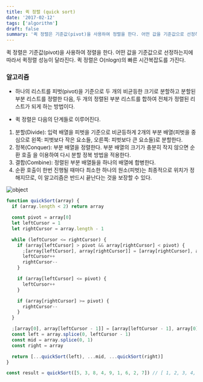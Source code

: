 ```yaml
---
title: 퀵 정렬 (quick sort)
date: '2017-02-12'
tags: ['algorithm']
draft: false
summary: '퀵 정렬은 기준값(pivot)을 사용하여 정렬을 한다. 어떤 값을 기준값으로 선정하는지에 따라서 퀵정렬 성능이 달라진다.'
---
```


퀵 정렬은 기준값(pivot)을 사용하여 정렬을 한다. 어떤 값을 기준값으로 선정하는지에 따라서 퀵정렬 성능이 달라진다.
퀵 정렬은 O(nlogn)의 빠른 시간복잡도를 가진다.

### 알고리즘

- 하나의 리스트를 피벗(pivot)을 기준으로 두 개의 비균등한 크기로 분할하고 분할된 부분 리스트를 정렬한 다음,
  두 개의 정렬된 부분 리스트를 합하여 전체가 정렬된 리스트가 되게 하는 방법이다.

- 퀵 정렬은 다음의 단계들로 이루어진다.

1. 분할(Divide): 입력 배열을 피벗을 기준으로 비균등하게 2개의 부분 배열(피벗을 중심으로 왼쪽: 피벗보다 작은 요소들, 오른쪽: 피벗보다 큰 요소들)로 분할한다.
2. 정복(Conquer): 부분 배열을 정렬한다. 부분 배열의 크기가 충분히 작지 않으면 순환 호출 을 이용하여 다시 분할 정복 방법을 적용한다.
3. 결합(Combine): 정렬된 부분 배열들을 하나의 배열에 합병한다.
4. 순환 호출이 한번 진행될 때마다 최소한 하나의 원소(피벗)는 최종적으로 위치가 정해지므로, 이 알고리즘은 반드시 끝난다는 것을 보장할 수 있다.

![object](/static/images/quick-sort.png 'object')

```javascript
function quickSort(array) {
  if (array.length < 2) return array

  const pivot = array[0]
  let leftCursor = 1
  let rightCursor = array.length - 1

  while (leftCursor <= rightCursor) {
    if (array[leftCursor] > pivot && array[rightCursor] < pivot) {
      ;[array[leftCursor], array[rightCursor]] = [array[rightCursor], array[leftCursor]]
      leftCursor++
      rightCursor--
    }

    if (array[leftCursor] <= pivot) {
      leftCursor++
    }

    if (array[rightCursor] >= pivot) {
      rightCursor--
    }
  }

  ;[array[0], array[leftCursor - 1]] = [array[leftCursor - 1], array[0]]
  const left = array.splice(0, leftCursor - 1)
  const mid = array.splice(0, 1)
  const right = array

  return [...quickSort(left), ...mid, ...quickSort(right)]
}

const result = quickSort([5, 3, 8, 4, 9, 1, 6, 2, 7]) // [ 1, 2, 3, 4, 5, 6, 7, 8, 9 ]
```
